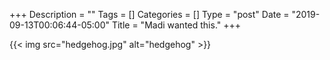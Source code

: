 +++
Description = ""
Tags = []
Categories = []
Type = "post"
Date = "2019-09-13T00:06:44-05:00"
Title = "Madi wanted this."
+++

{{< img src="hedgehog.jpg" alt="hedgehog" >}}
